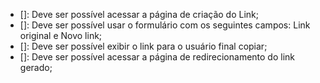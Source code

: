- []: Deve ser possível acessar a página de criação do Link;
- []: Deve ser possível usar o formulário com os seguintes campos: Link original e Novo link;
- []: Deve ser possível exibir o link para o usuário final copiar;
- []: Deve ser possível acessar a página de redirecionamento do link gerado;
